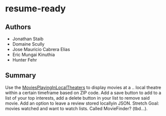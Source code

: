 # resume-ready

## Authors

- Jonathan Staib
- Domaine Scully
- Jose Mauricio Cabrera Elias
- Eric Mungai Kinuthia
- Hunter Fehr

## Summary

  Use the [MoviesPlayingInLocalTheaters](https://developer.tmsapi.com/docs/data_v1_1/movies/Movies_playing_in_local_theatres) to display movies at a ..
  local theatre within a certain timeframe based on ZIP code. Add a save button to add to a list of your top interests, add a delete button in your list to remove said movie. Add an option to leave a review stored locallyin JSON. Stretch Goal: movies watched and want to watch lists. Called MovieFinder? (tbd...).
